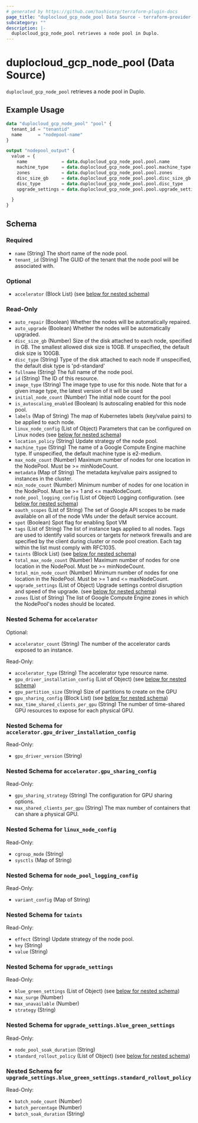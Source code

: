 ```yaml
---
# generated by https://github.com/hashicorp/terraform-plugin-docs
page_title: "duplocloud_gcp_node_pool Data Source - terraform-provider-duplocloud"
subcategory: ""
description: |-
  duplocloud_gcp_node_pool retrieves a node pool in Duplo.
---
```


# duplocloud_gcp_node_pool (Data Source)

`duplocloud_gcp_node_pool` retrieves a node pool in Duplo.

## Example Usage

```terraform
data "duplocloud_gcp_node_pool" "pool" {
  tenant_id = "tenantid"
  name      = "nodepool-name"
}

output "nodepool_output" {
  value = {
    name             = data.duplocloud_gcp_node_pool.pool.name
    machine_type     = data.duplocloud_gcp_node_pool.pool.machine_type
    zones            = data.duplocloud_gcp_node_pool.pool.zones
    disc_size_gb     = data.duplocloud_gcp_node_pool.pool.disc_size_gb
    disc_type        = data.duplocloud_gcp_node_pool.pool.disc_type
    upgrade_settings = data.duplocloud_gcp_node_pool.pool.upgrade_settings

  }
}
```

<!-- schema generated by tfplugindocs -->
## Schema

### Required

- `name` (String) The short name of the node pool.
- `tenant_id` (String) The GUID of the tenant that the node pool will be associated with.

### Optional

- `accelerator` (Block List) (see [below for nested schema](#nestedblock--accelerator))

### Read-Only

- `auto_repair` (Boolean) Whether the nodes will be automatically repaired.
- `auto_upgrade` (Boolean) Whether the nodes will be automatically upgraded.
- `disc_size_gb` (Number) Size of the disk attached to each node, specified in GB. The smallest allowed disk size is 10GB.
				If unspecified, the default disk size is 100GB.
- `disc_type` (String) Type of the disk attached to each node
				If unspecified, the default disk type is 'pd-standard'
- `fullname` (String) The full name of the node pool.
- `id` (String) The ID of this resource.
- `image_type` (String) The image type to use for this node. Note that for a given image type, the latest version of it will be used
- `initial_node_count` (Number) The initial node count for the pool
- `is_autoscaling_enabled` (Boolean) Is autoscaling enabled for this node pool.
- `labels` (Map of String) The map of Kubernetes labels (key/value pairs) to be applied to each node.
- `linux_node_config` (List of Object) Parameters that can be configured on Linux nodes (see [below for nested schema](#nestedatt--linux_node_config))
- `location_policy` (String) Update strategy of the node pool.
- `machine_type` (String) The name of a Google Compute Engine machine type.
				If unspecified, the default machine type is e2-medium.
- `max_node_count` (Number) Maximum number of nodes for one location in the NodePool. Must be >= minNodeCount.
- `metadata` (Map of String) The metadata key/value pairs assigned to instances in the cluster.
- `min_node_count` (Number) Minimum number of nodes for one location in the NodePool. Must be >= 1 and <= maxNodeCount.
- `node_pool_logging_config` (List of Object) Logging configuration. (see [below for nested schema](#nestedatt--node_pool_logging_config))
- `oauth_scopes` (List of String) The set of Google API scopes to be made available on all of the node VMs under the default service account.
- `spot` (Boolean) Spot flag for enabling Spot VM
- `tags` (List of String) The list of instance tags applied to all nodes.
				Tags are used to identify valid sources or targets for network firewalls and are specified by the client during cluster or node pool creation.
				Each tag within the list must comply with RFC1035.
- `taints` (Block List) (see [below for nested schema](#nestedblock--taints))
- `total_max_node_count` (Number) Maximum number of nodes for one location in the NodePool. Must be >= minNodeCount.
- `total_min_node_count` (Number) Minimum number of nodes for one location in the NodePool. Must be >= 1 and <= maxNodeCount.
- `upgrade_settings` (List of Object) Upgrade settings control disruption and speed of the upgrade. (see [below for nested schema](#nestedatt--upgrade_settings))
- `zones` (List of String) The list of Google Compute Engine zones in which the NodePool's nodes should be located.

<a id="nestedblock--accelerator"></a>
### Nested Schema for `accelerator`

Optional:

- `accelerator_count` (String) The number of the accelerator cards exposed to an instance.

Read-Only:

- `accelerator_type` (String) The accelerator type resource name.
- `gpu_driver_installation_config` (List of Object) (see [below for nested schema](#nestedatt--accelerator--gpu_driver_installation_config))
- `gpu_partition_size` (String) Size of partitions to create on the GPU
- `gpu_sharing_config` (Block List) (see [below for nested schema](#nestedblock--accelerator--gpu_sharing_config))
- `max_time_shared_clients_per_gpu` (String) The number of time-shared GPU resources to expose for each physical GPU.

<a id="nestedatt--accelerator--gpu_driver_installation_config"></a>
### Nested Schema for `accelerator.gpu_driver_installation_config`

Read-Only:

- `gpu_driver_version` (String)


<a id="nestedblock--accelerator--gpu_sharing_config"></a>
### Nested Schema for `accelerator.gpu_sharing_config`

Read-Only:

- `gpu_sharing_strategy` (String) The configuration for GPU sharing options.
- `max_shared_clients_per_gpu` (String) The max number of containers that can share a physical GPU.



<a id="nestedatt--linux_node_config"></a>
### Nested Schema for `linux_node_config`

Read-Only:

- `cgroup_mode` (String)
- `sysctls` (Map of String)


<a id="nestedatt--node_pool_logging_config"></a>
### Nested Schema for `node_pool_logging_config`

Read-Only:

- `variant_config` (Map of String)


<a id="nestedblock--taints"></a>
### Nested Schema for `taints`

Read-Only:

- `effect` (String) Update strategy of the node pool.
- `key` (String)
- `value` (String)


<a id="nestedatt--upgrade_settings"></a>
### Nested Schema for `upgrade_settings`

Read-Only:

- `blue_green_settings` (List of Object) (see [below for nested schema](#nestedobjatt--upgrade_settings--blue_green_settings))
- `max_surge` (Number)
- `max_unavailable` (Number)
- `strategy` (String)

<a id="nestedobjatt--upgrade_settings--blue_green_settings"></a>
### Nested Schema for `upgrade_settings.blue_green_settings`

Read-Only:

- `node_pool_soak_duration` (String)
- `standard_rollout_policy` (List of Object) (see [below for nested schema](#nestedobjatt--upgrade_settings--blue_green_settings--standard_rollout_policy))

<a id="nestedobjatt--upgrade_settings--blue_green_settings--standard_rollout_policy"></a>
### Nested Schema for `upgrade_settings.blue_green_settings.standard_rollout_policy`

Read-Only:

- `batch_node_count` (Number)
- `batch_percentage` (Number)
- `batch_soak_duration` (String)
